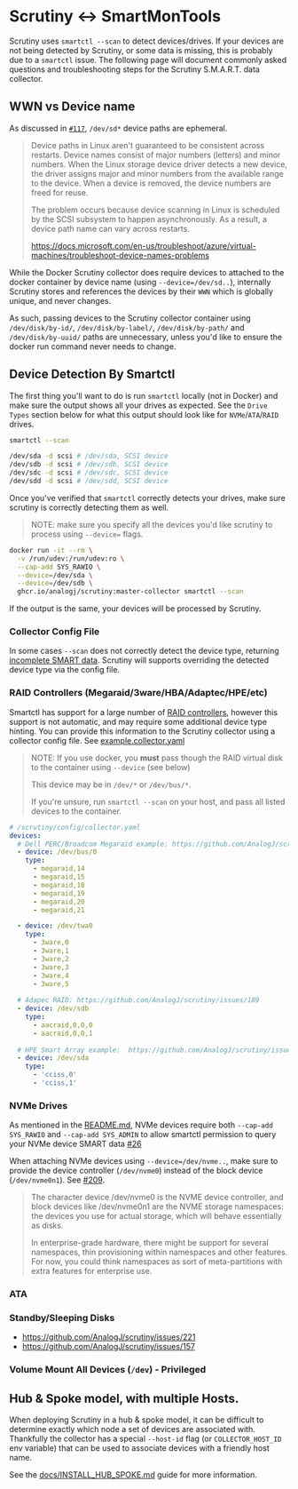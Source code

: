 # Scrutiny <-> SmartMonTools 

Scrutiny uses `smartctl --scan` to detect devices/drives. If your devices are not being detected by Scrutiny, or some 
data is missing, this is probably due to a `smartctl` issue. 
The following page will document commonly asked questions and troubleshooting steps for the Scrutiny S.M.A.R.T. data collector.

## WWN vs Device name
As discussed in [`#117`](https://github.com/AnalogJ/scrutiny/issues/117), `/dev/sd*` device paths are ephemeral. 

> Device paths in Linux aren't guaranteed to be consistent across restarts. Device names consist of major numbers (letters) and minor numbers. When the Linux storage device driver detects a new device, the driver assigns major and minor numbers from the available range to the device. When a device is removed, the device numbers are freed for reuse.
>
> The problem occurs because device scanning in Linux is scheduled by the SCSI subsystem to happen asynchronously. As a result, a device path name can vary across restarts.
>
> https://docs.microsoft.com/en-us/troubleshoot/azure/virtual-machines/troubleshoot-device-names-problems

While the Docker Scrutiny collector does require devices to attached to the docker container by device name (using `--device=/dev/sd..`), internally 
Scrutiny stores and references the devices by their `WWN` which is globally unique, and never changes. 

As such, passing devices to the Scrutiny collector container using `/dev/disk/by-id/`, `/dev/disk/by-label/`, `/dev/disk/by-path/` and `/dev/disk/by-uuid/`
paths are unnecessary, unless you'd like to ensure the docker run command never needs to change.


## Device Detection By Smartctl

The first thing you'll want to do is run `smartctl` locally (not in Docker) and make sure the output shows all your drives as expected.
See the `Drive Types` section below for what this output should look like for `NVMe`/`ATA`/`RAID` drives.

```bash
smartctl --scan

/dev/sda -d scsi # /dev/sda, SCSI device
/dev/sdb -d scsi # /dev/sdb, SCSI device
/dev/sdc -d scsi # /dev/sdc, SCSI device
/dev/sdd -d scsi # /dev/sdd, SCSI device
```

Once you've verified that `smartctl` correctly detects your drives, make sure scrutiny is correctly detecting them as well.
> NOTE: make sure you specify all the devices you'd like scrutiny to process using `--device=` flags.

```bash
docker run -it --rm \
  -v /run/udev:/run/udev:ro \
  --cap-add SYS_RAWIO \
  --device=/dev/sda \
  --device=/dev/sdb \
  ghcr.io/analogj/scrutiny:master-collector smartctl --scan
```

If the output is the same, your devices will be processed by Scrutiny.

### Collector Config File
In some cases `--scan` does not correctly detect the device type, returning [incomplete SMART data](https://github.com/AnalogJ/scrutiny/issues/45).
Scrutiny will supports overriding the detected device type via the config file.

### RAID Controllers (Megaraid/3ware/HBA/Adaptec/HPE/etc)
Smartctl has support for a large number of [RAID controllers](https://www.smartmontools.org/wiki/Supported_RAID-Controllers), however this 
support is not automatic, and may require some additional device type hinting. You can provide this information to the Scrutiny collector
using a collector config file. See [example.collector.yaml](/example.collector.yaml)

> NOTE: If you use docker, you **must** pass though the RAID virtual disk to the container using `--device` (see below)
>
> This device may be in `/dev/*` or `/dev/bus/*`. 
>
> If you're unsure, run `smartctl --scan` on your host, and pass all listed devices to the container.

```yaml
# /scrutiny/config/collector.yaml
devices:
  # Dell PERC/Broadcom Megaraid example: https://github.com/AnalogJ/scrutiny/issues/30
  - device: /dev/bus/0
    type:
      - megaraid,14
      - megaraid,15
      - megaraid,18
      - megaraid,19
      - megaraid,20
      - megaraid,21

  - device: /dev/twa0
    type:
      - 3ware,0
      - 3ware,1
      - 3ware,2
      - 3ware,3
      - 3ware,4
      - 3ware,5
  
  # Adapec RAID: https://github.com/AnalogJ/scrutiny/issues/189
  - device: /dev/sdb
    type:
      - aacraid,0,0,0
      - aacraid,0,0,1
  
  # HPE Smart Array example:  https://github.com/AnalogJ/scrutiny/issues/213
  - device: /dev/sda
    type:
      - 'cciss,0'
      - 'cciss,1'
```

### NVMe Drives
As mentioned in the [README.md](/README.md), NVMe devices require both `--cap-add SYS_RAWIO` and `--cap-add SYS_ADMIN` 
to allow smartctl permission to query your NVMe device SMART data [#26](https://github.com/AnalogJ/scrutiny/issues/26)

When attaching NVMe devices using `--device=/dev/nvme..`, make sure to provide the device controller (`/dev/nvme0`) 
instead of the block device (`/dev/nvme0n1`). See [#209](https://github.com/AnalogJ/scrutiny/issues/209).

> The character device /dev/nvme0 is the NVME device controller, and block devices like /dev/nvme0n1 are the NVME storage namespaces: the devices you use for actual storage, which will behave essentially as disks.
>
> In enterprise-grade hardware, there might be support for several namespaces, thin provisioning within namespaces and other features. For now, you could think namespaces as sort of meta-partitions with extra features for enterprise use.

### ATA

### Standby/Sleeping Disks
- https://github.com/AnalogJ/scrutiny/issues/221
- https://github.com/AnalogJ/scrutiny/issues/157

### Volume Mount All Devices (`/dev`) - Privileged


## Hub & Spoke model, with multiple Hosts.

When deploying Scrutiny in a hub & spoke model, it can be difficult to determine exactly which node a set of devices are associated with.
Thankfully the collector has a special `--host-id` flag (or `COLLECTOR_HOST_ID` env variable) that can be used to associate devices with a friendly host name.

See the [docs/INSTALL_HUB_SPOKE.md](/docs/INSTALL_HUB_SPOKE.md) guide for more information. 

